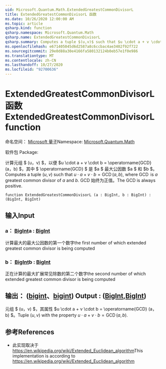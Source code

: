 ```yaml
---
uid: Microsoft.Quantum.Math.ExtendedGreatestCommonDivisorL
title: ExtendedGreatestCommonDivisorL 函数
ms.date: 10/26/2020 12:00:00 AM
ms.topic: article
qsharp.kind: function
qsharp.namespace: Microsoft.Quantum.Math
qsharp.name: ExtendedGreatestCommonDivisorL
qsharp.summary: Computes a tuple $(u,v)$ such that $u \cdot a + v \cdot b = \operatorname{GCD}(a, b)$, where $\operatorname{GCD}$ is $a$ greatest common divisor of $a$ and $b$. The GCD is always positive.
ms.openlocfilehash: e671405045d6d2587a8c6ccbac4ae3402f92f722
ms.sourcegitcommit: 29e0d88a30e4166fa580132124b0eb57e1f0e986
ms.translationtype: MT
ms.contentlocale: zh-CN
ms.lasthandoff: 10/27/2020
ms.locfileid: "92700636"
---
```

# <a name="extendedgreatestcommondivisorl-function"></a><span data-ttu-id="526cc-102">ExtendedGreatestCommonDivisorL 函数</span><span class="sxs-lookup"><span data-stu-id="526cc-102">ExtendedGreatestCommonDivisorL function</span></span>

<span data-ttu-id="526cc-103">命名空间： [Microsoft 量子](xref:Microsoft.Quantum.Math)</span><span class="sxs-lookup"><span data-stu-id="526cc-103">Namespace: [Microsoft.Quantum.Math](xref:Microsoft.Quantum.Math)</span></span>

<span data-ttu-id="526cc-104">软件包 [](https://nuget.org/packages/)</span><span class="sxs-lookup"><span data-stu-id="526cc-104">Package: [](https://nuget.org/packages/)</span></span>


<span data-ttu-id="526cc-105">计算元组 $ (u，v) $，以便 $u \cdot a + v \cdot b = \operatorname{GCD} (a，b) $，其中 $ \operatorname{GCD} $ 是 $a $ 最大公因数 $a $ 和 $b $。</span><span class="sxs-lookup"><span data-stu-id="526cc-105">Computes a tuple $(u,v)$ such that $u \cdot a + v \cdot b = \operatorname{GCD}(a, b)$, where $\operatorname{GCD}$ is $a$ greatest common divisor of $a$ and $b$.</span></span> <span data-ttu-id="526cc-106">GCD 始终为正值。</span><span class="sxs-lookup"><span data-stu-id="526cc-106">The GCD is always positive.</span></span>

```qsharp
function ExtendedGreatestCommonDivisorL (a : BigInt, b : BigInt) : (BigInt, BigInt)
```


## <a name="input"></a><span data-ttu-id="526cc-107">输入</span><span class="sxs-lookup"><span data-stu-id="526cc-107">Input</span></span>

### <a name="a--bigint"></a><span data-ttu-id="526cc-108">a： [BigInt](xref:microsoft.quantum.lang-ref.bigint)</span><span class="sxs-lookup"><span data-stu-id="526cc-108">a : [BigInt](xref:microsoft.quantum.lang-ref.bigint)</span></span>

<span data-ttu-id="526cc-109">计算最大的最大公因数的第一个数字</span><span class="sxs-lookup"><span data-stu-id="526cc-109">the first number of which extended greatest common divisor is being computed</span></span>


### <a name="b--bigint"></a><span data-ttu-id="526cc-110">b： [BigInt](xref:microsoft.quantum.lang-ref.bigint)</span><span class="sxs-lookup"><span data-stu-id="526cc-110">b : [BigInt](xref:microsoft.quantum.lang-ref.bigint)</span></span>

<span data-ttu-id="526cc-111">正在计算的最大扩展常见除数的第二个数字</span><span class="sxs-lookup"><span data-stu-id="526cc-111">the second number of which extended greatest common divisor is being computed</span></span>



## <a name="output--bigintbigint"></a><span data-ttu-id="526cc-112">输出： ([bigint](xref:microsoft.quantum.lang-ref.bigint)、[bigint](xref:microsoft.quantum.lang-ref.bigint)) </span><span class="sxs-lookup"><span data-stu-id="526cc-112">Output : ([BigInt](xref:microsoft.quantum.lang-ref.bigint),[BigInt](xref:microsoft.quantum.lang-ref.bigint))</span></span>

<span data-ttu-id="526cc-113">元组 $ (u，v) $，其属性 $u \cdot a + v \cdot b = \operatorname{GCD} (a，b) $。</span><span class="sxs-lookup"><span data-stu-id="526cc-113">Tuple $(u,v)$ with the property $u \cdot a + v \cdot b = \operatorname{GCD}(a, b)$.</span></span>

## <a name="references"></a><span data-ttu-id="526cc-114">参考</span><span class="sxs-lookup"><span data-stu-id="526cc-114">References</span></span>

- <span data-ttu-id="526cc-115">此实现取决于 https://en.wikipedia.org/wiki/Extended_Euclidean_algorithm</span><span class="sxs-lookup"><span data-stu-id="526cc-115">This implementation is according to https://en.wikipedia.org/wiki/Extended_Euclidean_algorithm</span></span>